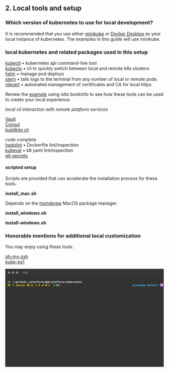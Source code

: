 ## 2. Local tools and setup

### Which version of kubernetes to use for local development?  

It is recommended that you use either [minikube](https://minikube.sigs.k8s.io/docs/) or [Docker Desktop](https://www.docker.com/products/docker-desktop) as your local instance of kubernetes. The examples in this guide will use minikube.    

### local kubernetes and related packages used in this setup  

[kubectl](https://kubernetes.io/docs/tasks/tools/install-kubectl/) • kubernetes api command-line tool  
[kubectx](https://github.com/ahmetb/kubectx) • cli to quickly swtich between local and remote k8s clusters  
[helm](https://helm.sh) • manage pod deploys  
[stern](https://github.com/wercker/stern)  • tails logs to the terminal from any number of local or remote pods  
[mkcert](https://github.com/FiloSottile/mkcert) • automated management of certificates and CA for local https    

Review the [example](examples.md) using istio bookinfo to see how these tools can be used to create your local experience.  

_local cli interaction with remote platform services_  

[Vault](https://www.vaultproject.io)  
[Consul](https://www.hashicorp.com/products/consul)  
[buildkite cli](https://github.com/buildkite/cli)  

_code complete_  
[hadolint](https://github.com/hadolint/hadolint) • Dockerfile lint/inspection   
[kubeval](https://github.com/garethr/kubeval) • k8 yaml lint/inspection  
[git-secrets](https://github.com/awslabs/git-secrets)  

#### scripted setup

Scripts are provided that can accelerate the installation process for these tools.  

**install_mac.sh**  

Depends on the [homebrew](https://brew.sh) MacOS package manager.  

**install_windows.sh**  

**install-windows.sh**  


### Honorable mentions for additional local customization  

You may enjoy using these tools.  

[oh-my-zsh](https://ohmyz.sh)  
[kube-ps1](https://github.com/jonmosco/kube-ps1)  

<p align="center"><img width="800" alt="oh-my-zsh with kube-ps1" src="oh-my-zsh-capture.png"></p>
